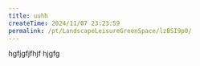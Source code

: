 ```yaml
---
title: uuhh
createTime: 2024/11/07 23:23:59
permalink: /pt/LandscapeLeisureGreenSpace/lzBSI9p0/
---
```

hgfjgfjfhjf
hjgfg